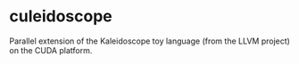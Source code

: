 culeidoscope
============

Parallel extension of the Kaleidoscope toy language (from the LLVM project) on the CUDA platform.